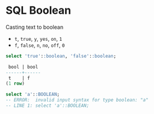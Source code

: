 # SQL Boolean

Casting text to boolean

-   `t`, `true`, `y`, `yes`, `on`, `1`
-   `f`, `false`, `n`, `no`, `off`, `0`

```sql
select 'true'::boolean, 'false'::boolean;

 bool | bool
------+------
 t    | f
(1 row)
```

```sql
select 'a'::BOOLEAN;
-- ERROR:  invalid input syntax for type boolean: "a"
-- LINE 1: select 'a'::BOOLEAN;
```

